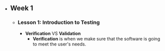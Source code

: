 - ## Week 1
	- ### Lesson 1: Introduction to Testing
		- **Verification** VS **Validation**
			- **Verification** is when we make sure that the software is going to meet the user's needs.